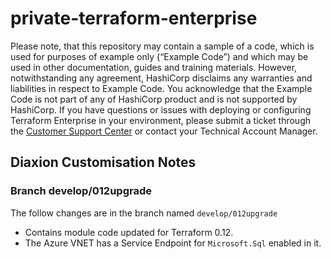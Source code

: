 # private-terraform-enterprise

Please note, that this repository may contain a sample of a code, which is used for purposes of example only (“Example Code”) and which may be used in other documentation, guides and training materials. However, notwithstanding any agreement, HashiCorp disclaims any warranties and liabilities in respect to Example Code. You acknowledge that the Example Code is not part of any of HashiCorp product and is not supported by HashiCorp.  If you have questions or issues with deploying or configuring Terraform Enterprise in your environment, please submit a ticket through the [Customer Support Center](https://www.hashicorp.com/support) or contact your Technical Account Manager.

## Diaxion Customisation Notes

### Branch develop/012upgrade

The follow changes are in the branch named `develop/012upgrade`

* Contains module code updated for Terraform 0.12.
* The Azure VNET has a Service Endpoint for `Microsoft.Sql` enabled in it.

